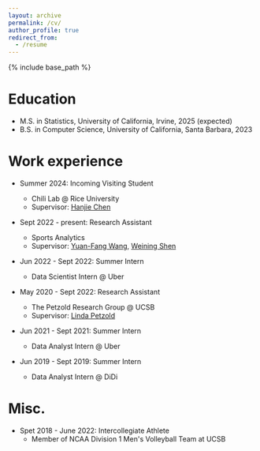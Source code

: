 ```yaml
---
layout: archive
permalink: /cv/
author_profile: true
redirect_from:
  - /resume
---
```


{% include base_path %}

Education
======
* M.S. in Statistics, University of California, Irvine, 2025 (expected)
* B.S. in Computer Science, University of California, Santa Barbara, 2023

Work experience
======
* Summer 2024: Incoming Visiting Student
  * Chili Lab @ Rice University
  * Supervisor: [Hanjie Chen](https://hanjiechen.github.io/)

* Sept 2022 - present: Research Assistant
  * Sports Analytics
  * Supervisor: [Yuan-Fang Wang](https://engineering.ucsb.edu/people/yuan-fang-wang), [Weining Shen](https://faculty.sites.uci.edu/weinings/)
  
* Jun 2022 - Sept 2022: Summer Intern
  * Data Scientist Intern @ Uber

* May 2020 - Sept 2022: Research Assistant
  * The Petzold Research Group @ UCSB
  * Supervisor: [Linda Petzold](https://engineering.ucsb.edu/people/linda-petzold)

* Jun 2021 - Sept 2021: Summer Intern
  * Data Analyst Intern @ Uber

* Jun 2019 - Sept 2019: Summer Intern
  * Data Analyst Intern @ DiDi


Misc.
======
* Spet 2018 - June 2022: Intercollegiate Athlete
  * Member of NCAA Division 1 Men's Volleyball Team at UCSB